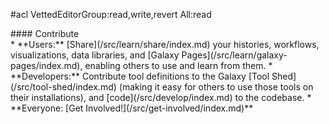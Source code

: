 #acl VettedEditorGroup:read,write,revert All:read
<div class='center'>
#### Contribute

</div>
* **Users:** [Share](/src/learn/share/index.md) your histories, workflows, visualizations, data libraries, and [Galaxy Pages](/src/learn/galaxy-pages/index.md), enabling others to use and learn from them.
* **Developers:** Contribute tool definitions to the Galaxy [Tool Shed](/src/tool-shed/index.md) (making it easy for others to use those tools on their installations), and [code](/src/develop/index.md) to the codebase.
* **Everyone: [Get Involved!](/src/get-involved/index.md)**

